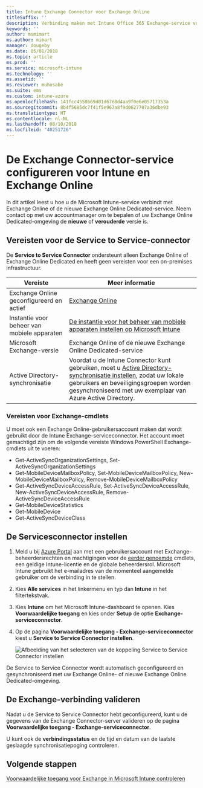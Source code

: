 ```yaml
---
title: Intune Exchange Connector voor Exchange Online
titleSuffix: ''
description: Verbinding maken met Intune Office 365 Exchange-service voor ondersteuning van Exchange ActiveSync MDM (beheer van mobiele apparaten).
keywords: ''
author: msmimart
ms.author: mimart
manager: dougeby
ms.date: 05/01/2018
ms.topic: article
ms.prod: ''
ms.service: microsoft-intune
ms.technology: ''
ms.assetid: ''
ms.reviewer: muhosabe
ms.suite: ems
ms.custom: intune-azure
ms.openlocfilehash: 141fcc4550b69d01d67e8d4aa9f0e6e05717353a
ms.sourcegitcommit: 8b4f5685dc7f41f5e967a8f9d0627707a36dbe93
ms.translationtype: HT
ms.contentlocale: nl-NL
ms.lasthandoff: 08/10/2018
ms.locfileid: "40251726"
---
```

# <a name="configure-the-exchange-service-connector-for-intune-and-exchange-online"></a>De Exchange Connector-service configureren voor Intune en Exchange Online

In dit artikel leest u hoe u de Microsoft Intune-service verbindt met Exchange Online of de nieuwe Exchange Online Dedicated-service. Neem contact op met uw accountmanager om te bepalen of uw Exchange Online Dedicated-omgeving de **nieuwe** of **verouderde** versie is.

## <a name="service-to-service-connector-requirements"></a>Vereisten voor de Service to Service-connector
De **Service to Service Connector** ondersteunt alleen Exchange Online of Exchange Online Dedicated en heeft geen vereisten voor een on-premises infrastructuur.


|              Vereiste               |                                                                                                            Meer informatie                                                                                                            |
|----------------------------------------|----------------------------------------------------------------------------------------------------------------------------------------------------------------------------------------------------------------------------------------|
| Exchange Online geconfigureerd en actief |                                                                                 [Exchange Online](https://technet.microsoft.com/library/jj200580.aspx)                                                                                 |
|   Instantie voor beheer van mobiele apparaten   |                                                       [De instantie voor het beheer van mobiele apparaten instellen op Microsoft Intune](mdm-authority-set.md)                                                       |
|       Microsoft Exchange-versie       |                                                                                      Exchange Online of de nieuwe Exchange Online Dedicated-service                                                                                      |
|    Active Directory-synchronisatie    | Voordat u de Intune Connector kunt gebruiken, moet u [Active Directory-synchronisatie instellen](/intune/users-add), zodat uw lokale gebruikers en beveiligingsgroepen worden gesynchroniseerd met uw exemplaar van Azure Active Directory. |

### <a name="exchange-cmdlet-requirements"></a>Vereisten voor Exchange-cmdlets

U moet ook een Exchange Online-gebruikersaccount maken dat wordt gebruikt door de Intune Exchange-serviceconnector. Het account moet gemachtigd zijn om de volgende vereiste Windows PowerShell Exchange-cmdlets uit te voeren:

 - Get-ActiveSyncOrganizationSettings, Set-ActiveSyncOrganizationSettings
 - Get-MobileDeviceMailboxPolicy, Set-MobileDeviceMailboxPolicy, New-MobileDeviceMailboxPolicy, Remove-MobileDeviceMailboxPolicy
 - Get-ActiveSyncDeviceAccessRule, Set-ActiveSyncDeviceAccessRule, New-ActiveSyncDeviceAccessRule, Remove-ActiveSyncDeviceAccessRule
 - Get-MobileDeviceStatistics
 - Get-MobileDevice
 - Get-ActiveSyncDeviceClass

## <a name="set-up-the-service-to-service-connector"></a>De Servicesconnector instellen

1. Meld u bij [Azure Portal](http://portal.azure.com) aan met een gebruikersaccount met Exchange-beheerdersrechten en machtigingen voor de [eerder genoemde](#exchange-cmdlet-requirements) cmdlets, een geldige Intune-licentie en de globale beheerdersrol. Microsoft Intune gebruikt het e-mailadres van de momenteel aangemelde gebruiker om de verbinding in te stellen.

2. Kies **Alle services** in het linkermenu en typ dan **Intune** in het filtertekstvak.

3. Kies **Intune** om het Microsoft Intune-dashboard te openen. Kies **Voorwaardelijke toegang** en kies onder **Setup** de optie **Exchange-serviceconnector**.

4.  Op de pagina **Voorwaardelijke toegang - Exchange-serviceconnector** kiest u **Service to Service Connector instellen**. 
   
     ![Afbeelding van het selecteren van de koppeling Service to Service Connector instellen](media/exchange_service_connector.png)

De Service to Service Connector wordt automatisch geconfigureerd en gesynchroniseerd met uw Exchange Online- of nieuwe Exchange Online Dedicated-omgeving.

## <a name="validate-your-exchange-connection"></a>De Exchange-verbinding valideren

Nadat u de Service to Service Connector hebt geconfigureerd, kunt u de gegevens van de Exchange Connector-server valideren op de pagina **Voorwaardelijke toegang - Exchange-serviceconnector**.

U kunt ook de **verbindingsstatus** en de tijd en datum van de laatste geslaagde synchronisatiepoging controleren.

## <a name="next-steps"></a>Volgende stappen
[Voorwaardelijke toegang voor Exchange in Microsoft Intune controleren](conditional-access-exchange-monitor.md)